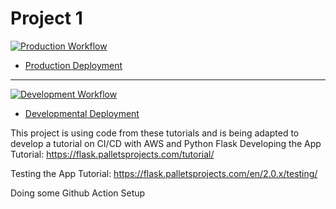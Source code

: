 # Project 1

[![Production Workflow](https://github.com/sagedemage/flaskbase/actions/workflows/prod.yml/badge.svg)](https://github.com/sagedemage/flaskbase/actions/workflows/prod.yml)
* [Production Deployment](https://sagedemage-prod.herokuapp.com/)

-----

[![Development Workflow](https://github.com/sagedemage/flaskbase/actions/workflows/dev.yml/badge.svg)](https://github.com/sagedemage/flaskbase/actions/workflows/dev.yml)

* [Developmental Deployment](https://sagedemage-dev.herokuapp.com/)

This project is using code from these tutorials and is being adapted to develop a tutorial on CI/CD with AWS
and Python Flask
Developing the App Tutorial:
https://flask.palletsprojects.com/tutorial/

Testing the App Tutorial:
https://flask.palletsprojects.com/en/2.0.x/testing/

Doing some Github Action Setup